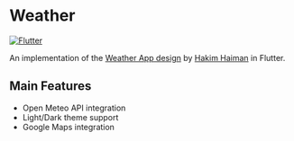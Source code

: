 # Weather
[![Flutter](https://github.com/basharh/flutter-weather-app/actions/workflows/flutter.yml/badge.svg)](https://github.com/basharh/flutter-weather-app/actions/workflows/flutter.yml)

An implementation of the [Weather App design](https://dribbble.com/shots/17998271-Cuacane-Weather-App) by [Hakim Haiman](https://dribbble.com/mochamadhakim) in Flutter.

## Main Features
- Open Meteo API integration
- Light/Dark theme support
- Google Maps integration
